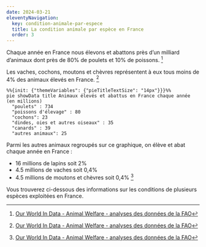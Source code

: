 ```yaml
---
date: 2024-03-21
eleventyNavigation:
  key: condition-animale-par-espece
  title: La condition animale par espèce en France
  order: 3
---
```


Chaque année en France nous élevons et abattons près d’un milliard d’animaux dont près de 80% de poulets et 10% de poissons. [^ourworldindata]

Les vaches, cochons, moutons et chèvres représentent à eux tous moins de 4% des animaux élevés en France. [^ourworldindata]

```mermaid
%%{init: {"themeVariables": {"pieTitleTextSize": "14px"}}}%%
pie showData title Animaux élevés et abattus en France chaque année (en millions)
  "poulets" : 734
  "poissons d'élevage" : 80
  "cochons": 23
  "dindes, oies et autres oiseaux" : 35
  "canards" : 39
  "autres animaux": 25
```

Parmi les autres animaux regroupés sur ce graphique, on élève et abat chaque année en France :
- 16 millions de lapins soit 2%
- 4.5 millions de vaches soit 0,4%
- 4.5 millions de moutons et chèvres soit 0,4% [^ourworldindata]

Vous trouverez ci-dessous des informations sur les conditions de plusieurs espèces exploitées en France.

[^ourworldindata]: [Our World In Data - Animal Welfare - analyses des données de la FAO](https://ourworldindata.org/explorers/animal-welfare)

